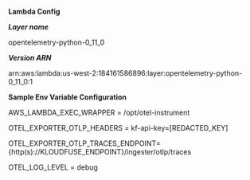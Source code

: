 **Lambda Config**

***Layer name*** 

opentelemetry-python-0_11_0

***Version ARN***

arn:aws:lambda:us-west-2:184161586896:layer:opentelemetry-python-0_11_0:1

**Sample Env Variable Configuration**

AWS_LAMBDA_EXEC_WRAPPER = /opt/otel-instrument

OTEL_EXPORTER_OTLP_HEADERS = kf-api-key=[REDACTED_KEY]

OTEL_EXPORTER_OTLP_TRACES_ENDPOINT={http(s)://KLOUDFUSE_ENDPOINT}/ingester/otlp/traces

OTEL_LOG_LEVEL = debug